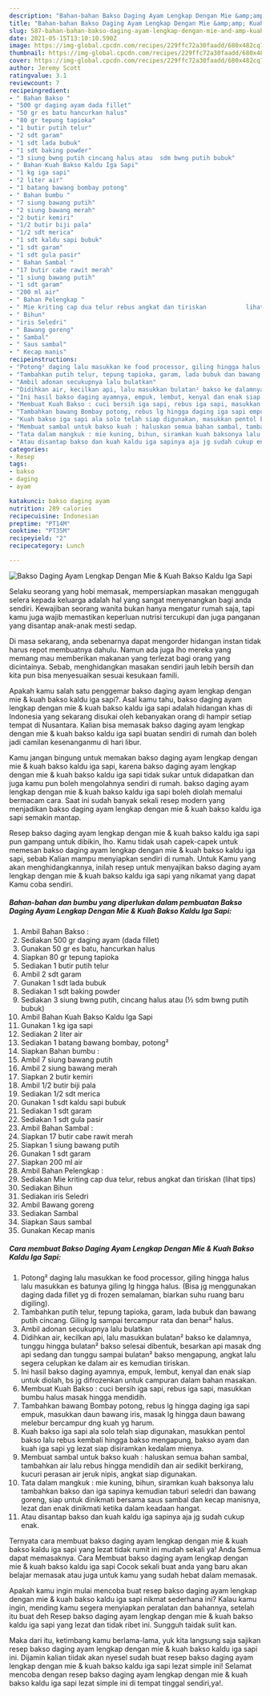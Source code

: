```yaml
---
description: "Bahan-bahan Bakso Daging Ayam Lengkap Dengan Mie &amp;amp; Kuah Bakso Kaldu Iga Sapi yang enak dan Mudah Dibuat"
title: "Bahan-bahan Bakso Daging Ayam Lengkap Dengan Mie &amp;amp; Kuah Bakso Kaldu Iga Sapi yang enak dan Mudah Dibuat"
slug: 587-bahan-bahan-bakso-daging-ayam-lengkap-dengan-mie-and-amp-kuah-bakso-kaldu-iga-sapi-yang-enak-dan-mudah-dibuat
date: 2021-05-15T13:10:10.590Z
image: https://img-global.cpcdn.com/recipes/229ffc72a30faadd/680x482cq70/bakso-daging-ayam-lengkap-dengan-mie-kuah-bakso-kaldu-iga-sapi-foto-resep-utama.jpg
thumbnail: https://img-global.cpcdn.com/recipes/229ffc72a30faadd/680x482cq70/bakso-daging-ayam-lengkap-dengan-mie-kuah-bakso-kaldu-iga-sapi-foto-resep-utama.jpg
cover: https://img-global.cpcdn.com/recipes/229ffc72a30faadd/680x482cq70/bakso-daging-ayam-lengkap-dengan-mie-kuah-bakso-kaldu-iga-sapi-foto-resep-utama.jpg
author: Jeremy Scott
ratingvalue: 3.1
reviewcount: 7
recipeingredient:
- " Bahan Bakso "
- "500 gr daging ayam dada fillet"
- "50 gr es batu hancurkan halus"
- "80 gr tepung tapioka"
- "1 butir putih telur"
- "2 sdt garam"
- "1 sdt lada bubuk"
- "1 sdt baking powder"
- "3 siung bwng putih cincang halus atau  sdm bwng putih bubuk"
- " Bahan Kuah Bakso Kaldu Iga Sapi"
- "1 kg iga sapi"
- "2 liter air"
- "1 batang bawang bombay potong"
- " Bahan bumbu "
- "7 siung bawang putih"
- "2 siung bawang merah"
- "2 butir kemiri"
- "1/2 butir biji pala"
- "1/2 sdt merica"
- "1 sdt kaldu sapi bubuk"
- "1 sdt garam"
- "1 sdt gula pasir"
- " Bahan Sambal "
- "17 butir cabe rawit merah"
- "1 siung bawang putih"
- "1 sdt garam"
- "200 ml air"
- " Bahan Pelengkap "
- " Mie kriting cap dua telur rebus angkat dan tiriskan           lihat tips"
- " Bihun"
- "iris Seledri"
- " Bawang goreng"
- " Sambal"
- " Saus sambal"
- " Kecap manis"
recipeinstructions:
- "Potong² daging lalu masukkan ke food processor, giling hingga halus lalu masukkan es batunya giling lg hingga halus. (Bisa jg menggunakan daging dada fillet yg di frozen semalaman, biarkan suhu ruang baru digiling)."
- "Tambahkan putih telur, tepung tapioka, garam, lada bubuk dan bawang putih cincang. Giling lg sampai tercampur rata dan benar² halus."
- "Ambil adonan secukupnya lalu bulatkan"
- "Didihkan air, kecilkan api, lalu masukkan bulatan² bakso ke dalamnya, tunggu hingga bulatan² bakso selesai dibentuk, besarkan api masak dng api sedang dan tunggu sampai bulatan² bakso mengapung, angkat lalu segera celupkan ke dalam air es kemudian tiriskan."
- "Ini hasil bakso daging ayamnya, empuk, lembut, kenyal dan enak siap untuk diolah, bs jg difrozenkan untuk campuran dalam bahan masakan."
- "Membuat Kuah Bakso : cuci bersih iga sapi, rebus iga sapi, masukkan bumbu halus masak hingga mendidih."
- "Tambahkan bawang Bombay potong, rebus lg hingga daging iga sapi empuk, masukkan daun bawang iris, masak lg hingga daun bawang melebur bercampur dng kuah yg harum."
- "Kuah bakso iga sapi ala solo telah siap digunakan, masukkan pentol bakso lalu rebus kembali hingga bakso mengapung, bakso ayam dan kuah iga sapi yg lezat siap disiramkan kedalam mienya."
- "Membuat sambal untuk bakso kuah : haluskan semua bahan sambal, tambahkan air lalu rebus hingga mendidih dan air sedikit berkirang, kucuri perasan air jeruk nipis, angkat siap digunakan."
- "Tata dalam mangkuk : mie kuning, bihun, siramkan kuah baksonya lalu tambahkan bakso dan iga sapinya kemudian taburi seledri dan bawang goreng, siap untuk dinikmati bersama saus sambal dan kecap manisnya, lezat dan enak dinikmati ketika dalam keadaan hangat."
- "Atau disantap bakso dan kuah kaldu iga sapinya aja jg sudah cukup enak."
categories:
- Resep
tags:
- bakso
- daging
- ayam

katakunci: bakso daging ayam 
nutrition: 289 calories
recipecuisine: Indonesian
preptime: "PT14M"
cooktime: "PT35M"
recipeyield: "2"
recipecategory: Lunch

---
```



![Bakso Daging Ayam Lengkap Dengan Mie &amp; Kuah Bakso Kaldu Iga Sapi](https://img-global.cpcdn.com/recipes/229ffc72a30faadd/680x482cq70/bakso-daging-ayam-lengkap-dengan-mie-kuah-bakso-kaldu-iga-sapi-foto-resep-utama.jpg)

Selaku seorang yang hobi memasak, mempersiapkan masakan menggugah selera kepada keluarga adalah hal yang sangat menyenangkan bagi anda sendiri. Kewajiban seorang  wanita bukan hanya mengatur rumah saja, tapi kamu juga wajib memastikan keperluan nutrisi tercukupi dan juga panganan yang disantap anak-anak mesti sedap.

Di masa  sekarang, anda sebenarnya dapat mengorder hidangan instan tidak harus repot membuatnya dahulu. Namun ada juga lho mereka yang memang mau memberikan makanan yang terlezat bagi orang yang dicintainya. Sebab, menghidangkan masakan sendiri jauh lebih bersih dan kita pun bisa menyesuaikan sesuai kesukaan famili. 



Apakah kamu salah satu penggemar bakso daging ayam lengkap dengan mie &amp; kuah bakso kaldu iga sapi?. Asal kamu tahu, bakso daging ayam lengkap dengan mie &amp; kuah bakso kaldu iga sapi adalah hidangan khas di Indonesia yang sekarang disukai oleh kebanyakan orang di hampir setiap tempat di Nusantara. Kalian bisa memasak bakso daging ayam lengkap dengan mie &amp; kuah bakso kaldu iga sapi buatan sendiri di rumah dan boleh jadi camilan kesenanganmu di hari libur.

Kamu jangan bingung untuk memakan bakso daging ayam lengkap dengan mie &amp; kuah bakso kaldu iga sapi, karena bakso daging ayam lengkap dengan mie &amp; kuah bakso kaldu iga sapi tidak sukar untuk didapatkan dan juga kamu pun boleh mengolahnya sendiri di rumah. bakso daging ayam lengkap dengan mie &amp; kuah bakso kaldu iga sapi boleh diolah memalui bermacam cara. Saat ini sudah banyak sekali resep modern yang menjadikan bakso daging ayam lengkap dengan mie &amp; kuah bakso kaldu iga sapi semakin mantap.

Resep bakso daging ayam lengkap dengan mie &amp; kuah bakso kaldu iga sapi pun gampang untuk dibikin, lho. Kamu tidak usah capek-capek untuk memesan bakso daging ayam lengkap dengan mie &amp; kuah bakso kaldu iga sapi, sebab Kalian mampu menyiapkan sendiri di rumah. Untuk Kamu yang akan menghidangkannya, inilah resep untuk menyajikan bakso daging ayam lengkap dengan mie &amp; kuah bakso kaldu iga sapi yang nikamat yang dapat Kamu coba sendiri.

<!--inarticleads1-->

##### Bahan-bahan dan bumbu yang diperlukan dalam pembuatan Bakso Daging Ayam Lengkap Dengan Mie &amp; Kuah Bakso Kaldu Iga Sapi:

1. Ambil  Bahan Bakso :
1. Sediakan 500 gr daging ayam (dada fillet)
1. Gunakan 50 gr es batu, hancurkan halus
1. Siapkan 80 gr tepung tapioka
1. Sediakan 1 butir putih telur
1. Ambil 2 sdt garam
1. Gunakan 1 sdt lada bubuk
1. Sediakan 1 sdt baking powder
1. Sediakan 3 siung bwng putih, cincang halus atau (½ sdm bwng putih bubuk)
1. Ambil  Bahan Kuah Bakso Kaldu Iga Sapi
1. Gunakan 1 kg iga sapi
1. Sediakan 2 liter air
1. Sediakan 1 batang bawang bombay, potong²
1. Siapkan  Bahan bumbu :
1. Ambil 7 siung bawang putih
1. Ambil 2 siung bawang merah
1. Siapkan 2 butir kemiri
1. Ambil 1/2 butir biji pala
1. Sediakan 1/2 sdt merica
1. Gunakan 1 sdt kaldu sapi bubuk
1. Sediakan 1 sdt garam
1. Sediakan 1 sdt gula pasir
1. Ambil  Bahan Sambal :
1. Siapkan 17 butir cabe rawit merah
1. Siapkan 1 siung bawang putih
1. Gunakan 1 sdt garam
1. Siapkan 200 ml air
1. Ambil  Bahan Pelengkap :
1. Sediakan  Mie kriting cap dua telur, rebus angkat dan tiriskan           (lihat tips)
1. Sediakan  Bihun
1. Sediakan iris Seledri
1. Ambil  Bawang goreng
1. Sediakan  Sambal
1. Siapkan  Saus sambal
1. Gunakan  Kecap manis




<!--inarticleads2-->

##### Cara membuat Bakso Daging Ayam Lengkap Dengan Mie &amp; Kuah Bakso Kaldu Iga Sapi:

1. Potong² daging lalu masukkan ke food processor, giling hingga halus lalu masukkan es batunya giling lg hingga halus. (Bisa jg menggunakan daging dada fillet yg di frozen semalaman, biarkan suhu ruang baru digiling).
1. Tambahkan putih telur, tepung tapioka, garam, lada bubuk dan bawang putih cincang. Giling lg sampai tercampur rata dan benar² halus.
1. Ambil adonan secukupnya lalu bulatkan
1. Didihkan air, kecilkan api, lalu masukkan bulatan² bakso ke dalamnya, tunggu hingga bulatan² bakso selesai dibentuk, besarkan api masak dng api sedang dan tunggu sampai bulatan² bakso mengapung, angkat lalu segera celupkan ke dalam air es kemudian tiriskan.
1. Ini hasil bakso daging ayamnya, empuk, lembut, kenyal dan enak siap untuk diolah, bs jg difrozenkan untuk campuran dalam bahan masakan.
1. Membuat Kuah Bakso : cuci bersih iga sapi, rebus iga sapi, masukkan bumbu halus masak hingga mendidih.
1. Tambahkan bawang Bombay potong, rebus lg hingga daging iga sapi empuk, masukkan daun bawang iris, masak lg hingga daun bawang melebur bercampur dng kuah yg harum.
1. Kuah bakso iga sapi ala solo telah siap digunakan, masukkan pentol bakso lalu rebus kembali hingga bakso mengapung, bakso ayam dan kuah iga sapi yg lezat siap disiramkan kedalam mienya.
1. Membuat sambal untuk bakso kuah : haluskan semua bahan sambal, tambahkan air lalu rebus hingga mendidih dan air sedikit berkirang, kucuri perasan air jeruk nipis, angkat siap digunakan.
1. Tata dalam mangkuk : mie kuning, bihun, siramkan kuah baksonya lalu tambahkan bakso dan iga sapinya kemudian taburi seledri dan bawang goreng, siap untuk dinikmati bersama saus sambal dan kecap manisnya, lezat dan enak dinikmati ketika dalam keadaan hangat.
1. Atau disantap bakso dan kuah kaldu iga sapinya aja jg sudah cukup enak.




Ternyata cara membuat bakso daging ayam lengkap dengan mie &amp; kuah bakso kaldu iga sapi yang lezat tidak rumit ini mudah sekali ya! Anda Semua dapat memasaknya. Cara Membuat bakso daging ayam lengkap dengan mie &amp; kuah bakso kaldu iga sapi Cocok sekali buat anda yang baru akan belajar memasak atau juga untuk kamu yang sudah hebat dalam memasak.

Apakah kamu ingin mulai mencoba buat resep bakso daging ayam lengkap dengan mie &amp; kuah bakso kaldu iga sapi nikmat sederhana ini? Kalau kamu ingin, mending kamu segera menyiapkan peralatan dan bahannya, setelah itu buat deh Resep bakso daging ayam lengkap dengan mie &amp; kuah bakso kaldu iga sapi yang lezat dan tidak ribet ini. Sungguh taidak sulit kan. 

Maka dari itu, ketimbang kamu berlama-lama, yuk kita langsung saja sajikan resep bakso daging ayam lengkap dengan mie &amp; kuah bakso kaldu iga sapi ini. Dijamin kalian tiidak akan nyesel sudah buat resep bakso daging ayam lengkap dengan mie &amp; kuah bakso kaldu iga sapi lezat simple ini! Selamat mencoba dengan resep bakso daging ayam lengkap dengan mie &amp; kuah bakso kaldu iga sapi lezat simple ini di tempat tinggal sendiri,ya!.

